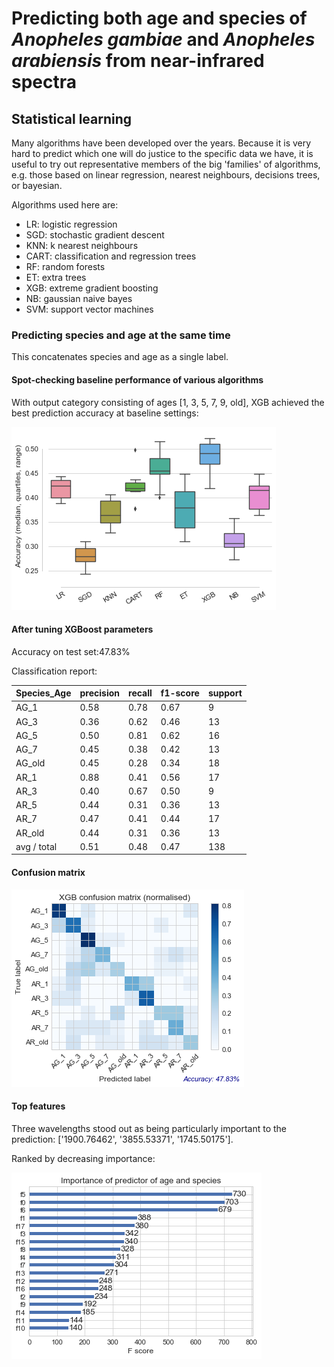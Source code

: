 # Predicting  both age and species of *Anopheles gambiae* and *Anopheles arabiensis* from near-infrared spectra

## Statistical learning

Many algorithms have been developed over the years. Because it is very hard to
predict which one will do justice to the specific data we have, it is useful to
try out representative members of the big 'families' of algorithms, e.g. those
based on linear regression, nearest neighbours, decisions trees, or bayesian.

Algorithms used here are:

- LR: logistic regression
- SGD: stochastic gradient descent
- KNN: k nearest neighbours
- CART: classification and regression trees
- RF: random forests
- ET: extra trees
- XGB: extreme gradient boosting
- NB: gaussian naive bayes
- SVM: support vector machines

### Predicting species and age at the same time

This concatenates species and age as a single label.

#### Spot-checking baseline performance of various algorithms

With output category consisting of ages [1, 3, 5, 7, 9, old], XGB achieved the
best prediction accuracy at baseline settings:

![Spotchecking age](plots/spot_check_species_age_rus.png)


#### After tuning XGBoost parameters

Accuracy on test set:47.83%

Classification report:

|Species_Age| precision | recall | f1-score | support|
|:-----------|:----------|:-------|:---------|:-------|     
|AG_1        | 0.58      | 0.78   | 0.67     | 9|       
|AG_3        | 0.36      | 0.62   | 0.46     | 13|      
|AG_5        | 0.50      | 0.81   | 0.62     | 16|      
|AG_7        | 0.45      | 0.38   | 0.42     | 13|      
|AG_old      | 0.45      | 0.28   | 0.34     | 18|      
|AR_1        | 0.88      | 0.41   | 0.56     | 17|      
|AR_3        | 0.40      | 0.67   | 0.50     | 9|       
|AR_5        | 0.44      | 0.31   | 0.36     | 13|      
|AR_7        | 0.47      | 0.41   | 0.44     | 17|      
|AR_old      | 0.44      | 0.31   | 0.36     | 13|      
|avg / total | 0.51      | 0.48   | 0.47     | 138|     

#### Confusion matrix

![Confusion matrix Species_Age](plots/xgb_CM_species_age_rus.png)

#### Top features

Three wavelengths stood out as being particularly important to the prediction:
['1900.76462', '3855.53371', '1745.50175'].

Ranked by decreasing importance:

![Feature importances](plots/xgb_feat_imp_species_age_rus.png)
